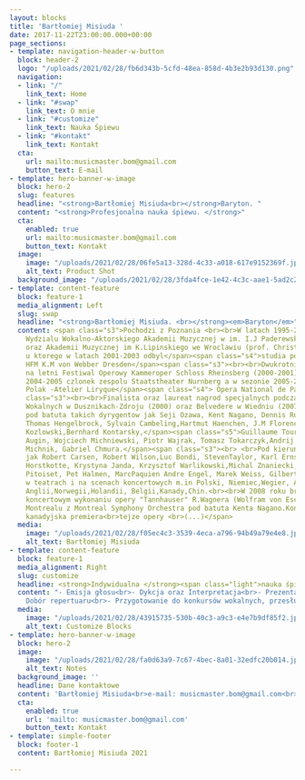 ```yaml
---
layout: blocks
title: 'Bartłomiej Misiuda '
date: 2017-11-22T23:00:00.000+00:00
page_sections:
- template: navigation-header-w-button
  block: header-2
  logo: "/uploads/2021/02/28/fb6d343b-5cfd-48ea-858d-4b3e2b93d130.png"
  navigation:
  - link: "/"
    link_text: Home
  - link: "#swap"
    link_text: O mnie
  - link: "#customize"
    link_text: Nauka Śpiewu
  - link: "#kontakt"
    link_text: Kontakt
  cta:
    url: mailto:musicmaster.bom@gmail.com
    button_text: E-mail
- template: hero-banner-w-image
  block: hero-2
  slug: features
  headline: "<strong>Bartłomiej Misiuda<br></strong>Baryton. "
  content: "<strong>Profesjonalna nauka śpiewu. </strong>"
  cta:
    enabled: true
    url: mailto:musicmaster.bom@gmail.com
    button_text: Kontakt
  image:
    image: "/uploads/2021/02/28/06fe5a13-328d-4c33-a018-617e9152369f.jpeg"
    alt_text: Product Shot
  background_image: "/uploads/2021/02/28/3fda4fce-1e42-4c3c-aae1-5ad2c2b555a0.png"
- template: content-feature
  block: feature-1
  media_alignment: Left
  slug: swap
  headline: "<strong>Bartłomiej Misiuda. <br></strong><em>Baryton</em>"
  content: <span class="s3">Pochodzi z Poznania <br><br>W latach 1995-2001 student
    Wydzialu Wokalno-Aktorskiego Akademii Muzycznej w im. I.J Paderewskiego w Poznaniu(A.Ogorkiewicz)
    oraz Akademii Muzycznej im K.Lipinskiego we Wroclawiu (prof. Christian Elssner)
    u ktorego w latach 2001-2003 odbyl</span><span class="s4">studia podyplomowe w
    HFM K.M von Webber Dresden</span><span class="s3"><br><br>Dwukrotnie zapraszany
    na letni Festiwal Operowy Kammeroper Schloss Rheinsberg (2000-2001)<br>W sezonie
    2004-2005 czlonek zespolu Staatstheater Nurnberg a w sezonie 2005-2006 jako pierwszy
    Polak -Atelier Liryque</span><span class="s4"> Opera National de Paris</span><span
    class="s3"><br><br>Finalista oraz laureat nagrod specjalnych podczas Konkursow
    Wokalnych w Dusznikach-Zdroju (2000) oraz Belvedere w Wiedniu (2007)<br><br>Wystepowal
    pod batuta takich dyrygentow jak Seji Ozawa, Kent Nagano, Dennis Russel Davis,
    Thomas Hengelbrock, Sylvain Cambeling,Hartmut Haenchen, J.M Florencio,Tadeusz
    Kozlowski,Bernhard Kontarsky,</span><span class="s5">Guillaume Tourniaire, Philippe
    Augin, Wojciech Michniewski, Piotr Wajrak, Tomasz Tokarczyk,Andrij Yurkevitch,Ewa
    Michnik, Gabriel Chmura.</span><span class="s3"><br> <br>Pod kierunkiem rezyserow
    jak Robert Carsen, Robert Wilson,Luc Bondi, StevenTaylor, Karl Ernst i Ursel Hermanns,Hinrich
    Horstkotte, Krystyna Janda, Krzysztof Warlikowski,Michal Znaniecki, Dominique
    Pitoiset, Pet Halmen, MarcPaquien Andre Engel, Marek Weiss, Gilbert Deflo<br><br>Wystepowal
    w teatrach i na scenach koncertowych m.in Polski, Niemiec,Wegier, Austrii, Francji,
    Anglii,Norwegii,Holandii, Belgii,Kanady,Chin.<br><br>W 2008 roku bral udzial w
    koncertowym wykonaniu opery "Tannhauser" R.Wagnera (Wolfram von Eschenbach) w
    Montrealu z Montreal Symphony Orchestra pod batuta Kenta Nagano.Koncert ten byl
    kanadyjska premiera<br>tejze opery <br>(...)</span>
  media:
    image: "/uploads/2021/02/28/f05ec4c3-3539-4eca-a796-94b49a79e4e8.jpeg"
    alt_text: Bartłomiej Misiuda
- template: content-feature
  block: feature-1
  media_alignment: Right
  slug: customize
  headline: <strong>Indywidualna </strong><span class="light">nauka śpiewu.</span>
  content: "- Emisja głosu<br>- Dykcja oraz Interpretacja<br>- Prezentacja sceniczna<br>-
    Dobór repertuaru<br>- Przygotowanie do konkursów wokalnych, przesłuchań oraz egzaminów."
  media:
    image: "/uploads/2021/02/28/43915735-530b-40c3-a9c3-e4e7b9df85f2.jpeg"
    alt_text: Customize Blocks
- template: hero-banner-w-image
  block: hero-2
  image:
    image: "/uploads/2021/02/28/fa0d63a9-7c67-4bec-8a01-32edfc20b014.jpeg"
    alt_text: Notes
  background_image: ''
  headline: Dane kontaktowe
  content: 'Bartłomiej Misiuda<br>e-mail: musicmaster.bom@gmail.com<br>tel: 07xxxxxxxxx'
  cta:
    enabled: true
    url: 'mailto: musicmaster.bom@gmail.com'
    button_text: Kontakt
- template: simple-footer
  block: footer-1
  content: Bartłomiej Misiuda 2021

---
```

